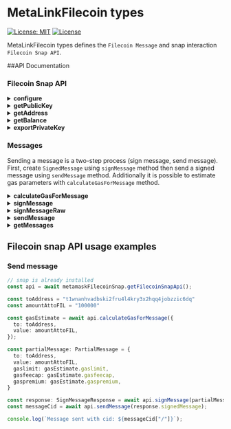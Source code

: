 # MetaLinkFilecoin types
[![License: MIT](https://img.shields.io/badge/License-MIT-yellow.svg)](https://opensource.org/licenses/MIT)
[![License](https://img.shields.io/badge/License-Apache%202.0-blue.svg)](https://opensource.org/licenses/Apache-2.0)

MetaLinkFilecoin types defines the `Filecoin Message` and snap interaction `Filecoin Snap API`.

##API Documentation

### Filecoin Snap API

<details>
<summary style="font-weight: bold">configure</summary>

```
configure(configuration: Partial<SnapConfig>): Promise<void>
```

Configures snap for the specific network. It is possible to send custom configuration or select one from a set of predefined configurations by defining specific `network`.

There are two predefined configurations for testnet `"t"` and for mainet `"f"`. If selecting a predefined configuration only `network` property is required.

```typescript
export interface SnapConfig {
  derivationPath: string;
  network: FilecoinNetwork;
  rpc: {
    token: string;
    url: string
  };
  unit?: UnitConfiguration;
}
```

It is also possible to choose a predefined configuration and only change some specific properties. In the example `SnapConfig` below we selected predefined configuration for testnet network and only changed URL for RPC endpoint (`rpcUrl`), all other properties will be the same as in predefined configuration for testnet network.

```
{
  network: "t",
  rpc: {
    token: "",
    url: "test.rpc.url"
  },
}
```
</details>

<details>
<summary style="font-weight: bold">getPublicKey</summary>

```
getPublicKey(): Promise<string>
```

Returns the public key for the generated account.
</details>

<details>
<summary style="font-weight: bold">getAddress</summary>

```
getAddress(): Promise<string>
```

Returns address for the generated account.
</details>

<details>
<summary style="font-weight: bold">getBalance</summary>

```
getBalance(): Promise<string>
```

Return balance for the generated account.
</details>

<details>
<summary style="font-weight: bold">exportPrivateKey</summary>

```
exportPrivateKey(): Promise<string>
```

Return private key for the generated account.

_This method will invoke Metamask prompt to confirm action_
</details>

### Messages

Sending a message is a two-step process (sign message, send message). First, create `SignedMessage` using `signMessage` method then send a signed message using `sendMessage` method. Additionally it is possible to estimate gas parameters with `calculateGasForMessage` method.

<details>
<summary style="font-weight: bold">calculateGasForMessage</summary>

```
calculateGasForMessage(message: MessageRequest, maxFee?: string): Promise<MessageGasEstimate>
```

The function accepts message request object and additional optional parameter for maximum allowed fee (if omitted this will be set to 0.1 FIL)

```typescript
interface MessageRequest {
  to: string;
  value: string;
  gaslimit?: number;   // leave empty
  gasfeecap?: string;  // leave empty
  gaspremium?: string; // leave empty
  nonce?: number;      // leave empty
}
```

Returns `MessageGasEstimate` with estimated values for gas parameters for the provided message, see below.

```typescript
interface MessageGasEstimate {
  gaslimit: number;
  gasfeecap: string;
  gaspremium: string;
  maxfee: string
}
```
</details>

<details>
<summary style="font-weight: bold">signMessage</summary>

```
signMessage(message: MessageRequest): Promise<SignMessageResponse>
```

If gas parameters are left out then they will be filled with estimates (see `estimateMessageGas` function).

```typescript
interface MessageRequest {
  to: string;
  value: string;
  gaslimit?: number;
  gasfeecap?: string;
  gaspremium?: string;
  nonce?: number;
}
```

Returns `SignMessageResponse` with information on sign request status.

```typescript
interface SignMessageResponse {
  signedMessage: SignedMessage // signed message if sucesfull, null otherwise
  confirmed: boolean // information if user accepted to sign message
  error: Error // null if everything was sucessfull
}
```

If signing was successful you can find all message details and generated signature inside `signedMessage` prop, see below.

```typescript
interface SignedMessage {
  message: Message;
  signature: MessageSignature;
}

interface Message {
  to: string;
  from: string;
  nonce: number;
  value: string;
  gasfeecap: string;
  gaspremium: string;
  gaslimit: number;
  method: number;
  params?: string;
}

interface MessageSignature {
  data: string;
  type: number;
}
```
</details>

<details>
<summary style="font-weight: bold">signMessageRaw</summary>

```
signMessageRaw(message: string): Promise<SignRawMessageResponse>
```

```typescript
interface SignRawMessageResponse {
  signature: string
  confirmed: boolean
  error: Error
}
```
</details>

<details>
<summary style="font-weight: bold">sendMessage</summary>

```
sendMessage(signedMessage: SignedMessage): Promise<MessageStatus>
```

```typescript
export interface SignedMessage {
  message: Message;
  signature: {
    data: string;
    type: number;
  };
}
```
</details>

<details>
<summary style="font-weight: bold">getMessages</summary>

```
getMessages(): Promise<MessageStatus[]>
```

Returns all messages saved inside the snap state (all messages sent through Filecoin snap) as `MessageStatus`.

```typescript
interface MessageStatus {
  message: Message;
  cid: string;
}
```

It holds information about message parameters as `Message` and a unique code identifier for the message or **CID**.

```typescript
interface Message {
  to: string;
  from: string;
  nonce: number;
  value: string;
  gasfeecap: string;
  gaspremium: string;
  gaslimit: number;
  method: number;
  params?: string;
}
```
</details>

## Filecoin snap API usage examples

### Send message

```typescript
// snap is already installed
const api = await metamaskFilecoinSnap.getFilecoinSnapApi();

const toAddress = "t1wnanhvadbski2fru4l4kry3x2hqq4jobzzic6dq"
const amountAttoFIL = "100000"

const gasEstimate = await api.calculateGasForMessage({
  to: toAddress,
  value: amountAttoFIL,
});

const partialMessage: PartialMessage = {
  to: toAddress,
  value: amountAttoFIL,
  gaslimit: gasEstimate.gaslimit,
  gasfeecap: gasEstimate.gasfeecap,
  gaspremium: gasEstimate.gaspremium,
}

const response: SignMessageResponse = await api.signMessage(partialMessage);
const messageCid = await api.sendMessage(response.signedMessage);

console.log(`Message sent with cid: ${messageCid["/"]}`);
```

